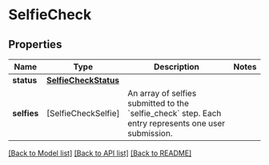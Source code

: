 # SelfieCheck

## Properties
Name | Type | Description | Notes
------------ | ------------- | ------------- | -------------
**status** | [**SelfieCheckStatus**](SelfieCheckStatus.md) |  | 
**selfies** | [SelfieCheckSelfie] | An array of selfies submitted to the &#x60;selfie_check&#x60; step. Each entry represents one user submission. | 

[[Back to Model list]](../README.md#documentation-for-models) [[Back to API list]](../README.md#documentation-for-api-endpoints) [[Back to README]](../README.md)


